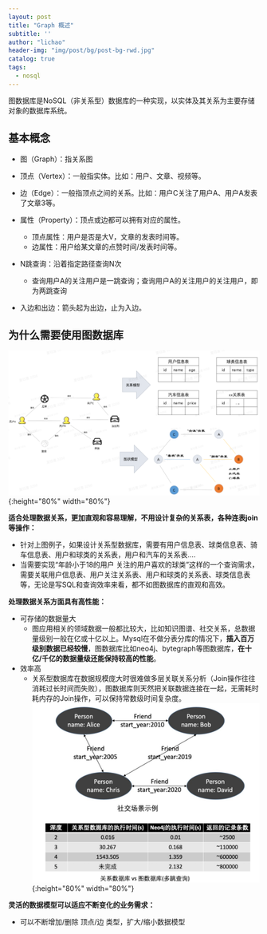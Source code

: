 ```yaml
---
layout: post
title: "Graph 概述"
subtitle: ''
author: "lichao"
header-img: "img/post/bg/post-bg-rwd.jpg"
catalog: true
tags:
  - nosql 
---
```



图数据库是NoSQL（非关系型）数据库的一种实现，以实体及其关系为主要存储对象的数据库系统。

## 基本概念

- 图（Graph）：指关系图
- 顶点（Vertex）：一般指实体。比如：用户、文章、视频等。
- 边（Edge）：一般指顶点之间的关系。比如：用户C关注了用户A、用户A发表了文章3等。
- 属性（Property）：顶点或边都可以拥有对应的属性。
  - 顶点属性：用户是否是大V，文章的发表时间等。
  - 边属性：用户给某文章的点赞时间/发表时间等。

- N跳查询：沿着指定路径查询N次
  - 查询用户A的关注用户是一跳查询；查询用户A的关注用户的关注用户，即为两跳查询
- 入边和出边：箭头起为出边，止为入边。

## 为什么需要使用图数据库

![framework](/img/post/store/graph/graph_intro.png){:height="80%" width="80%"}

**适合处理数据关系，更加直观和容易理解，不用设计复杂的关系表，各种连表join等操作：**

- 针对上图例子，如果设计关系型数据库，需要有用户信息表、球类信息表、骑车信息表、用户和球类的关系表，用户和汽车的关系表....
- 当需要实现“年龄小于18的用户 关注的用户喜欢的球类”这样的一个查询需求，需要关联用户信息表、用户关注关系表、用户和球类的关系表、球类信息表等，无论是写SQL和查询效率来看，都不如图数据库的直观和高效。

**处理数据关系方面具有高性能：**

- 可存储的数据量大
  - 图应用相关的领域数据一般都比较大，比如知识图谱、社交关系，总数据量级别一般在亿或十亿以上。Mysql在不做分表分库的情况下，**插入百万级别数据已经较慢**，图数据库比如neo4j、bytegraph等图数据库，**在十亿/千亿的数据量级还能保持较高的性能**。
- 效率高
  - 关系型数据库在数据规模庞大时很难做多层关联关系分析（Join操作往往消耗过长时间而失败），图数据库则天然把关联数据连接在一起，无需耗时耗内存的Join操作，可以保持常数级时间复杂度。
![framework](/img/post/store/graph/多跳查询.png){:height="80%" width="80%"}

**灵活的数据模型可以适应不断变化的业务需求：**

- 可以不断增加/删除 顶点/边 类型，扩大/缩小数据模型
